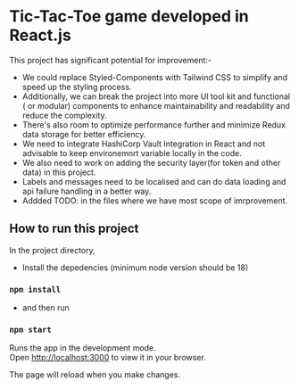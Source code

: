 # Tic-Tac-Toe game developed in React.js
This project has significant potential for improvement:- 
- We could replace Styled-Components with Tailwind CSS to simplify and speed up the styling process.
- Additionally, we can break the project into more UI tool kit and functional ( or modular) components to enhance maintainability and readability and reduce the complexity.
- There's also room to optimize performance further and minimize Redux data storage for better efficiency.
- We need to integrate HashiCorp Vault Integration in React and not advisable to keep environemnrt variable locally in the code.
- We also need to work on adding the security layer(for token and other data) in this project.
- Labels and messages need to be localised and can do data loading and api failure handling in a better way.
- Addded TODO: in the files where we have most scope of imrprovement.


## How to run this project

In the project directory,
- Install the depedencies (minimum node version should be 18)

### `npm install`

- and then run
### `npm start`

Runs the app in the development mode.\
Open [http://localhost:3000](http://localhost:3000) to view it in your browser.

The page will reload when you make changes.
